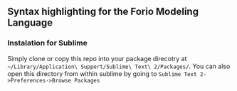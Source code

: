 ## Syntax highlighting for the Forio Modeling Language

### Instalation for Sublime
Simply clone or copy this repo into your package direcotry at `~/Library/Application\ Support/Sublime\ Text\ 2/Packages/`. You can also open this directory from within sublime by going to `Sublime Text 2->Preferences->Browse Packages`

